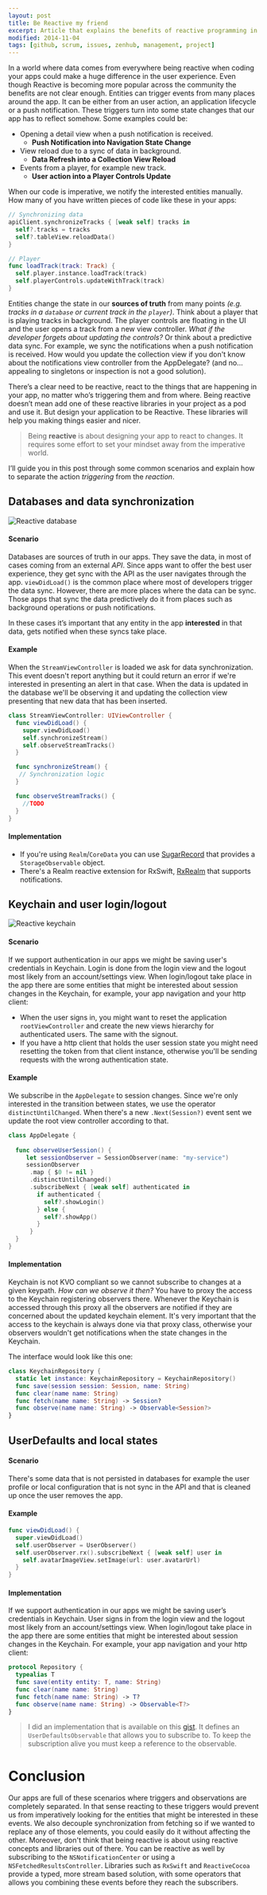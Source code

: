 ```yaml
---
layout: post
title: Be Reactive my friend
excerpt: Article that explains the benefits of reactive programming in the iOS world.
modified: 2014-11-04
tags: [github, scrum, issues, zenhub, management, project]
---
```


In a world where data comes from everywhere being reactive when coding your apps could make a huge difference in the user experience. Even though Reactive is becoming more popular across the community the benefits are not clear enough. Entities can trigger events from many places around the app. It can be either from an user action, an application lifecycle or a push notification. These triggers turn into some state changes that our app has to reflect somehow. Some examples could be:

- Opening a detail view when a push notification is received.
  - **Push Notification into Navigation State Change**
- View reload due to a sync of data in background.
  - **Data Refresh into a Collection View Reload**
- Events from a player, for example new track.
  - **User action into a Player Controls Update**

When our code is imperative, we notify the interested entities manually. How many of you have written pieces of code like these in your apps:

```swift 
// Synchronizing data
apiClient.synchronizeTracks { [weak self] tracks in
  self?.tracks = tracks
  self?.tableView.reloadData()
}

// Player
func loadTrack(track: Track) {
  self.player.instance.loadTrack(track)
  self.playerControls.updateWithTrack(track)
}
```

Entities change the state in our **sources of truth** from many points *(e.g. tracks in a `database` or current track in the `player`)*. Think about a player that is playing tracks in background. The player controls are floating in the UI and the user opens a track from a new view controller. *What if the developer forgets about updating the controls?* Or think about a predictive data sync. For example, we sync the notifications when a push notification is received. How would you update the collection view if you don't know about the notifications view controller from the AppDelegate? (and no... appealing to singletons or inspection is not a good solution). 

There’s a clear need to be reactive, react to the things that are happening in your app, no matter who’s triggering them and from where. Being reactive doesn’t mean add one of these reactive libraries in your project as a pod and use it. But design your application to be Reactive. These libraries will help you making things easier and nicer.

> Being **reactive** is about designing your app to react to changes. It requires some effort to set your mindset away from the imperative world.

I’ll guide you in this post through some common scenarios and explain how to separate the action *triggering* from the *reaction*.

## Databases and data synchronization

![Reactive database](/images/posts/reactive-database.png)

#### Scenario
Databases are sources of truth in our apps. They save the data, in most of cases coming from an external *API*. Since apps want to offer the best user experience, they get sync with the API as the user navigates through the app. `viewDidLoad()` is the common place where most of developers trigger the data sync. However, there are more places where the data can be sync. Those apps that sync the data predictively do it from places such as background operations or push notifications. 

In these cases it’s important that any entity in the app **interested** in that data, gets notified when these syncs take place.

#### Example

When the `StreamViewController` is loaded we ask for data synchronization. This event doesn't report anything but it could return an error if we're interested in presenting an alert in that case. When the data is updated in the database we'll be observing it and updating the collection view presenting that new data that has been inserted.

```swift 
class StreamViewController: UIViewController {
  func viewDidLoad() {
    super.viewDidLoad()
    self.synchronizeStream()
    self.observeStreamTracks()
  } 

  func synchronizeStream() {
   // Synchronization logic
  }

  func observeStreamTracks() {
    //TODO
  }
}
```

#### Implementation
- If you're using `Realm`/`CoreData` you can use [SugarRecord](https://github.com/pepicrft/sugarrecord) that provides a `StorageObservable` object.
- There's a Realm reactive extension for RxSwift, [RxRealm](https://github.com/RxSwiftCommunity/RxRealm) that supports notifications.

## Keychain and user login/logout

![Reactive keychain](/images/posts/reactive-keychain.png)

#### Scenario

If we support authentication in our apps we might be saving user's credentials in Keychain. Login is done from the login view and the logout most likely from an account/settings view. When login/logout take place in the app there are some entities that might be interested about session changes in the Keychain, for example, your app navigation and your http client:

- When the user signs in, you might want to reset the application `rootViewController` and create the new views hierarchy for authenticated users. The same with the signout.
- If you have a http client that holds the user session state you might need resetting the token from that client instance, otherwise you'll be sending requests with the wrong authentication state.

#### Example

We subscribe in the `AppDelegate` to session changes. Since we're only interested in the transition between states, we use the operator `distinctUntilChanged`. When there's a new `.Next(Session?)` event sent we update the root view controller according to that.

```swift 
class AppDelegate {
  
  func observeUserSession() {
     let sessionObserver = SessionObserver(name: "my-service")
     sessionObserver
      .map { $0 != nil }
      .distinctUntilChanged()
      .subscribeNext { [weak self] authenticated in
        if authenticated {
          self?.showLogin()
        } else {
          self?.showApp()
        }
      }
  }
}
```

#### Implementation

Keychain is not KVO compliant so we cannot subscribe to changes at a given keypath. *How can we observe it then?* You have to proxy the access to the Keychain registering observers there. Whenever the Keychain is accessed through this proxy all the observers are notified if they are concerned about the updated keychain element.
It's very important that the access to the keychain is always done via that proxy class, otherwise your observers wouldn't get notifications when the state changes in the Keychain.

The interface would look like this one:

```swift 
class KeychainRepository {
  static let instance: KeychainRepository = KeychainRepository()
  func save(session session: Session, name: String)
  func clear(name name: String)
  func fetch(name name: String) -> Session?
  func observe(name name: String) -> Observable<Session?> 
}
```

## UserDefaults and local states

#### Scenario
There's some data that is not persisted in databases for example the user profile or local configuration that is not sync in the API and that is cleaned up once the user removes the app.


#### Example

```swift 
func viewDidLoad() {
  super.viewDidLoad() 
  self.userObserver = UserObserver()
  self.userObserver.rx().subscribeNext { [weak self] user in
    self.avatarImageView.setImage(url: user.avatarUrl)
  }
}
```


#### Implementation

If we support authentication in our apps we might be saving user’s credentials in Keychain. User signs in from the login view and the logout most likely from an account/settings view. When login/logout take place in the app there are some entities that might be interested about session changes in the Keychain. For example, your app navigation and your http client:

```swift 
protocol Repository {
  typealias T
  func save(entity entity: T, name: String)
  func clear(name name: String)
  func fetch(name name: String) -> T?
  func observe(name name: String) -> Observable<T?> 
}
```

> I did an implementation that is available on this [gist](https://gist.github.com/pepicrft/ba7a1b459634ebf29de0772272b8460b). It defines an `UserDefaultsObservable` that allows you to subscribe to. To keep the subscription alive you must keep a reference to the observable.

# Conclusion

Our apps are full of these scenarios where triggers and observations are completely separated. In that sense reacting to these triggers would prevent us from imperatively looking for the entities that might be interested in these events. We also decouple synchronization from fetching so if we wanted to replace any of those elements, you could easily do it without affecting the other. Moreover, don't think that being reactive is about using reactive concepts and libraries out of there. You can be reactive as well by subscribing to the `NSNotificationCenter` or using a `NSFetchedResultsController`. Libraries such as `RxSwift` and `ReactiveCocoa` provide a typed, more stream based solution, with some operators that allows you combining these events before they reach the subscribers.
